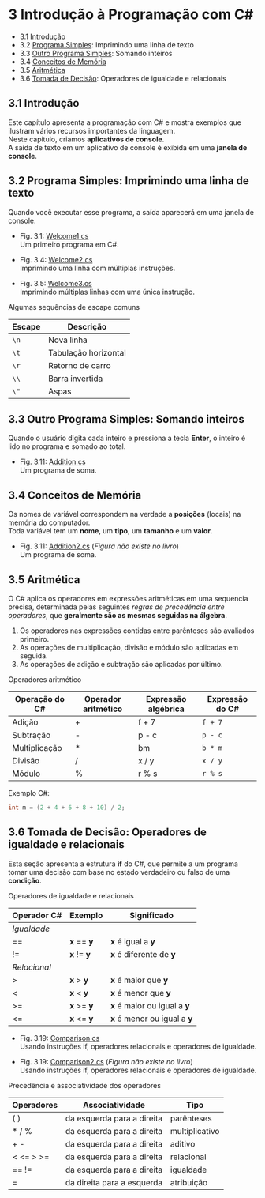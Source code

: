 # 3 Introdução à Programação com **C#**

- 3.1 [Introdução](#31-introdução)
- 3.2 [Programa Simples](#32-programa-simples-imprimindo-uma-linha-de-texto): Imprimindo uma linha de texto
- 3.3 [Outro Programa Simples](#33-outro-programa-simples-somando-inteiros): Somando inteiros
- 3.4 [Conceitos de Memória](#34-conceitos-de-memória)
- 3.5 [Aritmética](#35-aritmética)
- 3.6 [Tomada de Decisão](#36-tomada-de-decisão-operadores-de-igualdade-e-relacionais): Operadores de igualdade e relacionais

## 3.1 Introdução

Este capítulo apresenta a programação com C# e mostra exemplos que ilustram vários recursos importantes da linguagem.\
Neste capítulo, criamos **aplicativos de console**.\
A saída de texto em um aplicativo de console é exibida em uma **janela de console**.

## 3.2 Programa Simples: Imprimindo uma linha de texto

Quando você executar esse programa, a saída aparecerá em uma janela de console.

- Fig. 3.1: [Welcome1.cs](./Fig-3.01%20-%20Welcome1.cs)\
Um primeiro programa em C#.

- Fig. 3.4: [Welcome2.cs](./Fig-3.04%20-%20Welcome2.cs)\
Imprimindo uma linha com múltiplas instruções.

- Fig. 3.5: [Welcome3.cs](./Fig-3.05%20-%20Welcome3.cs)\
Imprimindo múltiplas linhas com uma única instrução.

Algumas sequências de escape comuns

| Escape | Descrição            |
| ------ | -------------------- |
| ``\n`` | Nova linha           |
| ``\t`` | Tabulação horizontal |
| ``\r`` | Retorno de carro     |
| ``\\`` | Barra invertida      |
| ``\"`` | Aspas                |

## 3.3 Outro Programa Simples: Somando inteiros

Quando o usuário digita cada inteiro e pressiona a tecla **Enter**, o inteiro é lido no programa e somado ao total.

- Fig. 3.11: [Addition.cs](./Fig-3.11%20-%20Addition.cs)\
Um programa de soma.

## 3.4 Conceitos de Memória

Os nomes de variável correspondem na verdade a **posições** (locais) na memória do computador.\
Toda variável tem um **nome**, um **tipo**, um **tamanho** e um **valor**.

- Fig. 3.11: [Addition2.cs](./Fig-3.11%20-%20Addition2.cs) (*Figura não existe no livro*)\
Um programa de soma.

## 3.5 Aritmética

O C# aplica os operadores em expressões aritméticas em uma sequencia precisa, determinada pelas seguintes *regras de precedência entre operadores*, que **geralmente são as mesmas seguidas na álgebra**.

1. Os operadores nas expressões contidas entre parênteses são avaliados primeiro.
2. As operações de multiplicação, divisão e módulo são aplicadas em seguida.
3. As operações de adição e subtração são aplicadas por último.

Operadores aritmético

| Operação do C# | Operador aritmético | Expressão algébrica | Expressão do C# |
| -------------- | ------------------- | ------------------- | --------------- |
| Adição         | +                   | f + 7               | ``f + 7``       |
| Subtração      | -                   | p - c               | ``p - c``       |
| Multiplicação  | *                   | bm                  | ``b * m``       |
| Divisão        | /                   | x / y               | ``x / y``       |
| Módulo         | %                   | r % s               | ``r % s``       |

Exemplo C#:

````csharp
int m = (2 + 4 + 6 + 8 + 10) / 2;
````

## 3.6 Tomada de Decisão: Operadores de igualdade e relacionais

Esta seção apresenta a estrutura **if** do C#, que permite a um programa tomar uma decisão com base no estado verdadeiro ou falso de uma **condição**.

Operadores de igualdade e relacionais

| Operador C#  | Exemplo        | Significado                    |
| ------------ | -------------- | ------------------------------ |
| *Igualdade*  |                |                                |
| ==           | **x** == **y** | **x** é igual a **y**          |
| !=           | **x** != **y** | **x** é diferente de **y**     |
| *Relacional* |                |                                |
| >            | **x** > **y**  | **x** é maior que **y**        |
| <            | **x** < **y**  | **x** é menor que **y**        |
| >=           | **x** >= **y** | **x** é maior ou igual a **y** |
| <=           | **x** <= **y** | **x** é menor ou igual a **y** |

- Fig. 3.19: [Comparison.cs](./Fig-3.19%20-%20Comparison.cs)\
Usando instruções if, operadores relacionais e operadores de igualdade.

- Fig. 3.19: [Comparison2.cs](./Fig-3.19%20-%20Comparison2.cs) (*Figura não existe no livro*)\
Usando instruções if, operadores relacionais e operadores de igualdade.

Precedência e associatividade dos operadores

| Operadores | Associatividade            | Tipo           |
| ---------- | -------------------------- | -------------- |
| ( )        | da esquerda para a direita | parênteses     |
| * / %      | da esquerda para a direita | multiplicativo |
| + -        | da esquerda para a direita | aditivo        |
| < <= > >=  | da esquerda para a direita | relacional     |
| == !=      | da esquerda para a direita | igualdade      |
| =          | da direita para a esquerda | atribuição     |

